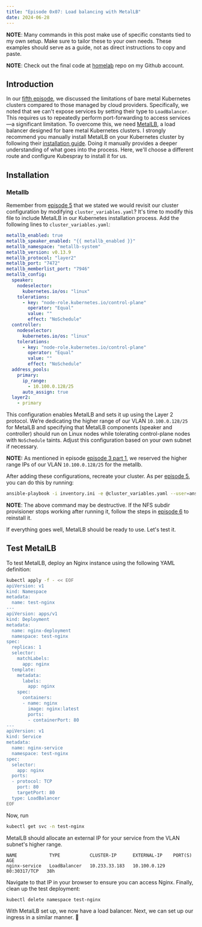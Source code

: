 ```yaml
---
title: "Episode 0x07: Load balancing with MetalLB"
date: 2024-06-28
---
```


**NOTE**: Many commands in this post make use of specific constants tied to my own setup. Make sure to tailor these to your own needs. These examples should serve as a guide, not as direct instructions to copy and paste.

**NOTE**: Check out the final code at [homelab](https://github.com/Cih2001/homelab) repo on my Github account.

## Introduction

In our [fifth episode](/homelab/ep05#conclusion), we discussed the limitations of bare metal Kubernetes clusters compared to those managed by cloud providers. Specifically, we noted that we can't expose services by setting their type to `LoadBalancer`. This requires us to repeatedly perform port-forwarding to access services—a significant limitation. To overcome this, we need [MetalLB](https://metallb.io/), a load balancer designed for bare metal Kubernetes clusters. I strongly recommend you manually install MetalLB on your Kubernetes cluster by following their [installation guide](https://metallb.io/installation/). Doing it manually provides a deeper understanding of what goes into the process. Here, we'll choose a different route and configure Kubespray to install it for us.

## Installation

### Metallb

Remember from [episode 5](/homelab/ep05#installation) that we stated we would revisit our cluster configuration by modifying `cluster_variables.yaml`? It's time to modify this file to include MetalLB in our Kubernetes installation process. Add the following lines to `cluster_variables.yaml`:

```yaml
metallb_enabled: true
metallb_speaker_enabled: "{{ metallb_enabled }}"
metallb_namespace: "metallb-system"
metallb_version: v0.13.9
metallb_protocol: "layer2"
metallb_port: "7472"
metallb_memberlist_port: "7946"
metallb_config:
  speaker:
    nodeselector:
      kubernetes.io/os: "linux"
    tolerations:
      - key: "node-role.kubernetes.io/control-plane"
        operator: "Equal"
        value: ""
        effect: "NoSchedule"
  controller:
    nodeselector:
      kubernetes.io/os: "linux"
    tolerations:
      - key: "node-role.kubernetes.io/control-plane"
        operator: "Equal"
        value: ""
        effect: "NoSchedule"
  address_pools:
    primary:
      ip_range:
        - 10.100.0.128/25
      auto_assign: true
  layer2:
    - primary
```

This configuration enables MetalLB and sets it up using the Layer 2 protocol. We’re dedicating the higher range of our VLAN `10.100.0.128/25` for MetalLB and specifying that MetalLB components (speaker and controller) should run on Linux nodes while tolerating control-plane nodes with `NoSchedule` taints. Adjust this configuration based on your own subnet if necessary.

**NOTE:** As mentioned in episode [episode 3 part 1](/homelab/ep03p01#configuring-dhcp), we reserved the higher range IPs of our VLAN `10.100.0.128/25` for the metallb.

After adding these configurations, recreate your cluster. As per [episode 5](/homelab/ep05), you can do this by running:

```sh
ansible-playbook -i inventory.ini -e @cluster_variables.yaml --user=ansible playbook.yml
```

**NOTE**: The above command may be destructive. If the NFS subdir provisioner stops working after running it, follow the steps in [episode 6](/homelab/ep06/#nfs-subdir-provisioner) to reinstall it.

If everything goes well, MetalLB should be ready to use. Let's test it.

## Test MetalLB

To test MetalLB, deploy an Nginx instance using the following YAML definition:

```sh
kubectl apply -f - << EOF
apiVersion: v1
kind: Namespace
metadata:
  name: test-nginx
---
apiVersion: apps/v1
kind: Deployment
metadata:
  name: nginx-deployment
  namespace: test-nginx
spec:
  replicas: 1
  selector:
    matchLabels:
      app: nginx
  template:
    metadata:
      labels:
        app: nginx
    spec:
      containers:
      - name: nginx
        image: nginx:latest
        ports:
        - containerPort: 80
---
apiVersion: v1
kind: Service
metadata:
  name: nginx-service
  namespace: test-nginx
spec:
  selector:
    app: nginx
  ports:
  - protocol: TCP
    port: 80
    targetPort: 80
  type: LoadBalancer
EOF
```

Now, run

```sh
kubectl get svc -n test-nginx
```

MetalLB should allocate an external IP for your service from the VLAN subnet's higher range.

```
NAME            TYPE           CLUSTER-IP      EXTERNAL-IP    PORT(S)        AGE
nginx-service   LoadBalancer   10.233.33.183   10.100.0.129   80:30317/TCP   38h
```

Navigate to that IP in your browser to ensure you can access Nginx. Finally, clean up the test deployment:

```sh
kubectl delete namespace test-nginx
```

With MetalLB set up, we now have a load balancer. Next, we can set up our ingress in a similar manner. 🚀
